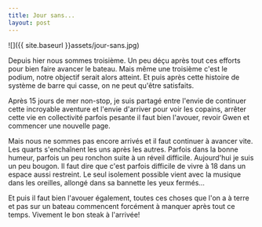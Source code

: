 ```yaml
---
title: Jour sans...
layout: post
---
```


![]({{ site.baseurl }}assets/jour-sans.jpg)

Depuis hier nous sommes troisième. Un peu déçu après tout ces efforts pour bien faire avancer le bateau. Mais même une troisième c'est le podium, notre objectif serait alors atteint.  Et puis après cette histoire de système de barre qui casse, on ne peut qu'être satisfaits.

Après 15 jours de mer non-stop, je suis partagé entre l'envie de continuer cette incroyable aventure et l'envie d'arriver pour voir les copains, arrêter cette vie en collectivité parfois pesante il faut bien l'avouer, revoir Gwen et commencer une nouvelle page.

Mais nous ne sommes pas encore arrivés et il faut continuer à avancer vite. Les quarts s'enchaînent les uns après les autres. Parfois dans la bonne humeur, parfois un peu ronchon suite à un réveil difficile. Aujourd'hui je suis un peu bougon. Il faut dire que c'est parfois difficile de vivre à 18 dans un espace aussi restreint. Le seul isolement possible vient avec la musique dans les oreilles, allongé dans sa bannette les yeux fermés...

Et puis il faut bien l'avouer également, toutes ces choses que l'on a à terre et pas sur un bateau commencent forcément à manquer après tout ce temps. Vivement le bon steak à l'arrivée!

